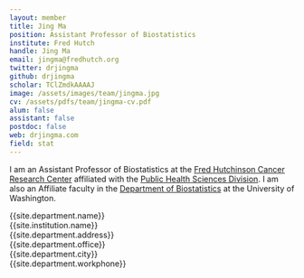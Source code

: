 ```yaml
---
layout: member
title: Jing Ma
position: Assistant Professor of Biostatistics
institute: Fred Hutch  
handle: Jing Ma
email: jingma@fredhutch.org
twitter: drjingma
github: drjingma
scholar: TClZmdkAAAAJ
image: /assets/images/team/jingma.jpg
cv: /assets/pdfs/team/jingma-cv.pdf
alum: false
assistant: false
postdoc: false
web: drjingma.com
field: stat
---
```


I am an Assistant Professor of Biostatistics at the [Fred Hutchinson Cancer Research Center](http://www.fhcrc.org/) affiliated with the [Public Health Sciences Division](https://www.fredhutch.org/en/research/divisions/public-health-sciences-division.html). I am also an Affiliate faculty in the [Department of Biostatistics](https://www.biostat.washington.edu/people/faculty) at the University of Washington. 


{{site.department.name}}<br>
{{site.institution.name}}<br>
{{site.department.address}}<br>
{{site.department.office}}<br>
{{site.department.city}}<br>
{{site.department.workphone}}




